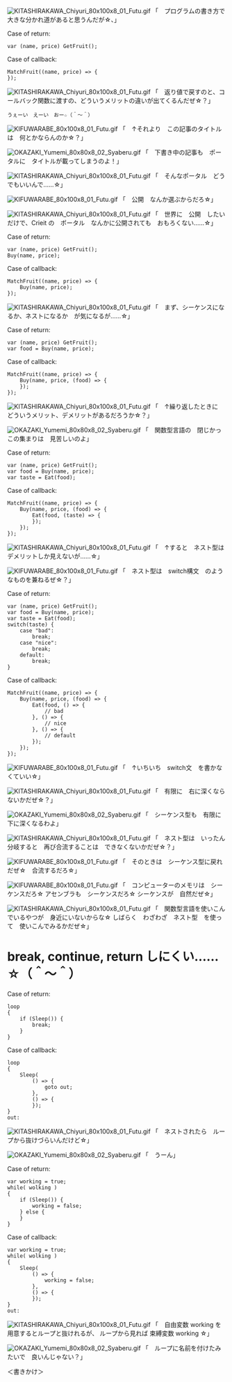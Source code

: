 ﻿![KITASHIRAKAWA_Chiyuri_80x100x8_01_Futu.gif](https://crieit.now.sh/upload_images/3da2d4690cf2c3f101c5cbc0e48729f55dc6340babb5b.gif)
「　プログラムの書き方で　大きな分かれ道があると思うんだが☆、」

Case of return:

```
var (name, price) GetFruit();
```

Case of callback:

```
MatchFruit((name, price) => {
});
```

![KITASHIRAKAWA_Chiyuri_80x100x8_01_Futu.gif](https://crieit.now.sh/upload_images/3da2d4690cf2c3f101c5cbc0e48729f55dc6340babb5b.gif)
「　返り値で戻すのと、コールバック関数に渡すの、どういうメリットの違いが出てくるんだぜ☆？」

`うぇーい　えーい　おー☆（＾～＾）`

![KIFUWARABE_80x100x8_01_Futu.gif](https://crieit.now.sh/upload_images/5ac9fa3b390b658160717a7c1ef5008a5dc634e648ab5.gif)
「　↑それより　この記事のタイトルは　何とかならんのか☆？」

![OKAZAKI_Yumemi_80x80x8_02_Syaberu.gif](https://crieit.now.sh/upload_images/058791c2dd4c1604ce1bd9ec26d490ae5dc635232ca47.gif)
「　下書き中の記事も　ポータルに　タイトルが載ってしまうのよ！」

![KITASHIRAKAWA_Chiyuri_80x100x8_01_Futu.gif](https://crieit.now.sh/upload_images/3da2d4690cf2c3f101c5cbc0e48729f55dc6340babb5b.gif)
「　そんなポータル　どうでもいいんで……☆」

![KIFUWARABE_80x100x8_01_Futu.gif](https://crieit.now.sh/upload_images/5ac9fa3b390b658160717a7c1ef5008a5dc634e648ab5.gif)
「　公開　なんか選ぶからだろ☆」

![KITASHIRAKAWA_Chiyuri_80x100x8_01_Futu.gif](https://crieit.now.sh/upload_images/3da2d4690cf2c3f101c5cbc0e48729f55dc6340babb5b.gif)
「　世界に　公開　したいだけで、Crieit の　ポータル　なんかに公開されても　おもろくない……☆」

Case of return:

```
var (name, price) GetFruit();
Buy(name, price);
```

Case of callback:

```
MatchFruit((name, price) => {
    Buy(name, price);
});
```

![KITASHIRAKAWA_Chiyuri_80x100x8_01_Futu.gif](https://crieit.now.sh/upload_images/3da2d4690cf2c3f101c5cbc0e48729f55dc6340babb5b.gif)
「　まず、シーケンスになるか、ネストになるか　が気になるが……☆」

Case of return:

```
var (name, price) GetFruit();
var food = Buy(name, price);
```

Case of callback:

```
MatchFruit((name, price) => {
    Buy(name, price, (food) => {
    });
});
```

![KITASHIRAKAWA_Chiyuri_80x100x8_01_Futu.gif](https://crieit.now.sh/upload_images/3da2d4690cf2c3f101c5cbc0e48729f55dc6340babb5b.gif)
「　↑繰り返したときに　どういうメリット、デメリットがあるだろうか☆？」

![OKAZAKI_Yumemi_80x80x8_02_Syaberu.gif](https://crieit.now.sh/upload_images/058791c2dd4c1604ce1bd9ec26d490ae5dc635232ca47.gif)
「　関数型言語の　閉じかっこの集まりは　見苦しいのよ」

Case of return:

```
var (name, price) GetFruit();
var food = Buy(name, price);
var taste = Eat(food);
```

Case of callback:

```
MatchFruit((name, price) => {
    Buy(name, price, (food) => {
        Eat(food, (taste) => {
        });
    });
});
```

![KITASHIRAKAWA_Chiyuri_80x100x8_01_Futu.gif](https://crieit.now.sh/upload_images/3da2d4690cf2c3f101c5cbc0e48729f55dc6340babb5b.gif)
「　↑すると　ネスト型は　デメリットしか見えないが……☆」

![KIFUWARABE_80x100x8_01_Futu.gif](https://crieit.now.sh/upload_images/5ac9fa3b390b658160717a7c1ef5008a5dc634e648ab5.gif)
「　ネスト型は　switch構文　のようなものを兼ねるぜ☆？」

Case of return:

```
var (name, price) GetFruit();
var food = Buy(name, price);
var taste = Eat(food);
switch(taste) {
    case "bad":
        break;
    case "nice":
        break;
    default:
        break;
}
```

Case of callback:

```
MatchFruit((name, price) => {
    Buy(name, price, (food) => {
        Eat(food, () => {
            // bad
        }, () => {
            // nice
        }, () => {
            // default
        });
    });
});
```

![KIFUWARABE_80x100x8_01_Futu.gif](https://crieit.now.sh/upload_images/5ac9fa3b390b658160717a7c1ef5008a5dc634e648ab5.gif)
「　↑いちいち　switch文　を書かなくていい☆」

![KITASHIRAKAWA_Chiyuri_80x100x8_01_Futu.gif](https://crieit.now.sh/upload_images/3da2d4690cf2c3f101c5cbc0e48729f55dc6340babb5b.gif)
「　有限に　右に深くならないかだぜ☆？」

![OKAZAKI_Yumemi_80x80x8_02_Syaberu.gif](https://crieit.now.sh/upload_images/058791c2dd4c1604ce1bd9ec26d490ae5dc635232ca47.gif)
「　シーケンス型も　有限に下に深くなるわよ」

![KITASHIRAKAWA_Chiyuri_80x100x8_01_Futu.gif](https://crieit.now.sh/upload_images/3da2d4690cf2c3f101c5cbc0e48729f55dc6340babb5b.gif)
「　ネスト型は　いったん分岐すると　再び合流することは　できなくないかだぜ☆？」

![KIFUWARABE_80x100x8_01_Futu.gif](https://crieit.now.sh/upload_images/5ac9fa3b390b658160717a7c1ef5008a5dc634e648ab5.gif)
「　そのときは　シーケンス型に戻れだぜ☆　合流するだろ☆」

![KIFUWARABE_80x100x8_01_Futu.gif](https://crieit.now.sh/upload_images/5ac9fa3b390b658160717a7c1ef5008a5dc634e648ab5.gif)
「　コンピューターのメモリは　シーケンスだろ☆
アセンブラも　シーケンスだろ☆
シーケンスが　自然だぜ☆」

![KITASHIRAKAWA_Chiyuri_80x100x8_01_Futu.gif](https://crieit.now.sh/upload_images/3da2d4690cf2c3f101c5cbc0e48729f55dc6340babb5b.gif)
「　関数型言語を使いこんでいるやつが　身近にいないからな☆
しばらく　わざわざ　ネスト型　を使って　使いこんでみるかだぜ☆」

# break, continue, return しにくい……☆（＾～＾）

Case of return:

```
loop
{
    if (Sleep()) {
        break;
    }
}
```

Case of callback:

```
loop
{
    Sleep(
        () => {
            goto out;
        },
        () => {
        });
}
out:
```

![KITASHIRAKAWA_Chiyuri_80x100x8_01_Futu.gif](https://crieit.now.sh/upload_images/3da2d4690cf2c3f101c5cbc0e48729f55dc6340babb5b.gif)
「　ネストされたら　ループから抜けづらいんだけど☆」

![OKAZAKI_Yumemi_80x80x8_02_Syaberu.gif](https://crieit.now.sh/upload_images/058791c2dd4c1604ce1bd9ec26d490ae5dc635232ca47.gif)
「　うーん」

Case of return:

```
var working = true;
while( wolking )
{
    if (Sleep()) {
        working = false;
    } else {
    }
}
```

Case of callback:

```
var working = true;
while( wolking )
{
    Sleep(
        () => {
            working = false;
        },
        () => {
        });
}
out:
```

![KITASHIRAKAWA_Chiyuri_80x100x8_01_Futu.gif](https://crieit.now.sh/upload_images/3da2d4690cf2c3f101c5cbc0e48729f55dc6340babb5b.gif)
「　自由変数 working を用意するとループと抜けれるが、
ループから見れば 束縛変数 working ☆」

![OKAZAKI_Yumemi_80x80x8_02_Syaberu.gif](https://crieit.now.sh/upload_images/058791c2dd4c1604ce1bd9ec26d490ae5dc635232ca47.gif)
「　ループに名前を付けたみたいで　良いんじゃない？」

＜書きかけ＞